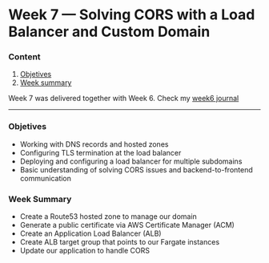 # Week 7 — Solving CORS with a Load Balancer and Custom Domain

### Content

1. [Objetives](#Objetives)
2. [Week summary](#Week-summary)

Week 7 was delivered together with Week 6. Check my [week6 journal](https://github.com/PericoLedesma/aws-bootcamp-cruddur-2023/blob/main/journal/week6.md)

----------------------------------------------------------------

### Objetives

- Working with DNS records and hosted zones
- Configuring TLS termination at the load balancer
- Deploying and configuring a load balancer for multiple subdomains
- Basic understanding of solving CORS issues and backend-to-frontend communication


### Week Summary

- Create a Route53 hosted zone to manage our domain
- Generate a public certificate via AWS Certificate Manager (ACM)
- Create an Application Load Balancer (ALB)
- Create ALB target group that points to our Fargate instances
- Update our application to handle CORS
